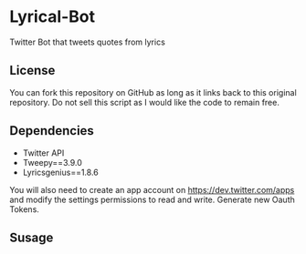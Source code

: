 # Lyrical-Bot
 Twitter Bot that tweets quotes from lyrics 


License
------------

You can fork this repository on GitHub as long as it links back to this original repository. Do not sell this script as I would like the code to remain free.

Dependencies
------------

  * Twitter API
  * Tweepy==3.9.0
  * Lyricsgenius==1.8.6

You will also need to create an app account on https://dev.twitter.com/apps and modify the settings permissions to read and write. Generate new Oauth Tokens.

Susage
------------

